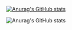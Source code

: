<!-- GitHub 统计卡片 -->
[![Anurag's GitHub stats](https://github-readme-stats.vercel.app/api?username=AngularBaby-Undefined)](https://github.com/anuraghazra/github-readme-stats)

<!-- 隐藏指定统计 -->
<!-- ![Anurag's GitHub stats](https://github-readme-stats.vercel.app/api?username=AngularBaby-Undefined&hide=contribs,prs) -->

<!-- 将私人项目贡献添加到总提交计数中 -->
![Anurag's GitHub stats](https://github-readme-stats.vercel.app/api?username=AngularBaby-Undefined&count_private=true)
